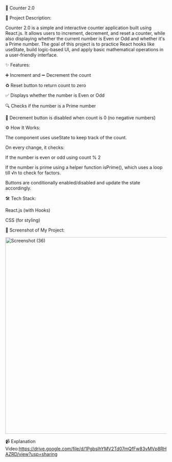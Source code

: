 🧮 Counter 2.0

📌 Project Description:

Counter 2.0 is a simple and interactive counter application built using React.js. It allows users to increment, decrement, and reset a counter, while also displaying whether the current number is Even or Odd and whether it's a Prime number.
The goal of this project is to practice React hooks like useState, build logic-based UI, and apply basic mathematical operations in a user-friendly interface.

✨ Features:

➕ Increment and ➖ Decrement the count

♻️ Reset button to return count to zero

✅ Displays whether the number is Even or Odd

🔍 Checks if the number is a Prime number

🚫 Decrement button is disabled when count is 0 (no negative numbers)


⚙️ How It Works:

The component uses useState to keep track of the count.

On every change, it checks:

If the number is even or odd using count % 2

If the number is prime using a helper function isPrime(), which uses a loop till √n to check for factors.

Buttons are conditionally enabled/disabled and update the state accordingly.


🛠️ Tech Stack:

React.js (with Hooks)

CSS (for styling)

📸 Screenshot of My Project:

<img width="1366" height="614" alt="Screenshot (36)" src="https://github.com/user-attachments/assets/ffdac4ba-e660-4cec-9895-292ad2f83f60" />

📹 Explanation Video:https://drive.google.com/file/d/1PgbsIhYMV2Td07mQfFw83vMVp8RHAZRD/view?usp=sharing
